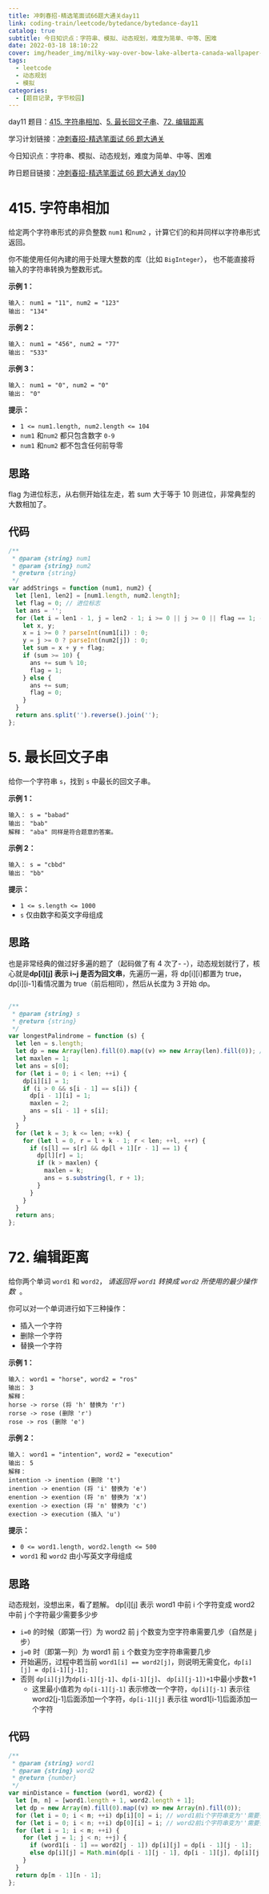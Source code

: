 ```yaml
---
title: 冲刺春招-精选笔面试66题大通关day11
link: coding-train/leetcode/bytedance/bytedance-day11
catalog: true
subtitle: 今日知识点：字符串、模拟、动态规划，难度为简单、中等、困难
date: 2022-03-18 18:10:22
cover: img/header_img/milky-way-over-bow-lake-alberta-canada-wallpaper-for-1920x1080-63-873.jpg
tags:
  - leetcode
  - 动态规划
  - 模拟
categories:
  - [题目记录, 字节校园]
---
```


day11 题目：[415. 字符串相加](https://leetcode-cn.com/problems/add-strings/)、[5. 最长回文子串](https://leetcode-cn.com/problems/longest-palindromic-substring/)、[72. 编辑距离](https://leetcode-cn.com/problems/edit-distance/)

学习计划链接：[冲刺春招-精选笔面试 66 题大通关](https://leetcode-cn.com/study-plan/bytedancecampus/?progress=dcmyjb3)

今日知识点：字符串、模拟、动态规划，难度为简单、中等、困难

昨日题目链接：[冲刺春招-精选笔面试 66 题大通关 day10](https://juejin.cn/post/7076029414655393822)

# 415. 字符串相加

给定两个字符串形式的非负整数 `num1` 和`num2` ，计算它们的和并同样以字符串形式返回。

你不能使用任何內建的用于处理大整数的库（比如 `BigInteger`）， 也不能直接将输入的字符串转换为整数形式。

**示例 1：**

```plain
输入： num1 = "11", num2 = "123"
输出： "134"
```

**示例 2：**

```plain
输入： num1 = "456", num2 = "77"
输出： "533"
```

**示例 3：**

```plain
输入： num1 = "0", num2 = "0"
输出： "0"
```

**提示：**

- `1 <= num1.length, num2.length <= 104`
- `num1` 和`num2` 都只包含数字 `0-9`
- `num1` 和`num2` 都不包含任何前导零

## 思路

flag 为进位标志，从右侧开始往左走，若 sum 大于等于 10 则进位，非常典型的大数相加了。

## 代码

```js
/**
 * @param {string} num1
 * @param {string} num2
 * @return {string}
 */
var addStrings = function (num1, num2) {
  let [len1, len2] = [num1.length, num2.length];
  let flag = 0; // 进位标志
  let ans = '';
  for (let i = len1 - 1, j = len2 - 1; i >= 0 || j >= 0 || flag == 1; --i, --j) {
    let x, y;
    x = i >= 0 ? parseInt(num1[i]) : 0;
    y = j >= 0 ? parseInt(num2[j]) : 0;
    let sum = x + y + flag;
    if (sum >= 10) {
      ans += sum % 10;
      flag = 1;
    } else {
      ans += sum;
      flag = 0;
    }
  }
  return ans.split('').reverse().join('');
};
```

# 5. 最长回文子串

给你一个字符串 `s`，找到 `s` 中最长的回文子串。

**示例 1：**

```plain
输入： s = "babad"
输出： "bab"
解释： "aba" 同样是符合题意的答案。
```

**示例 2：**

```plain
输入： s = "cbbd"
输出： "bb"
```

**提示：**

- `1 <= s.length <= 1000`
- `s` 仅由数字和英文字母组成

## 思路

也是非常经典的做过好多遍的题了（起码做了有 4 次了- -），动态规划就行了，核心就是**dp[i][j] 表示 i~j 是否为回文串**，先遍历一遍，将 dp[i][i]都置为 true，dp[i][i-1]看情况置为 true（前后相同），然后从长度为 3 开始 dp。

##

```js
/**
 * @param {string} s
 * @return {string}
 */
var longestPalindrome = function (s) {
  let len = s.length;
  let dp = new Array(len).fill(0).map((v) => new Array(len).fill(0)); // JS初始化二维数组全为0
  let maxlen = 1;
  let ans = s[0];
  for (let i = 0; i < len; ++i) {
    dp[i][i] = 1;
    if (i > 0 && s[i - 1] == s[i]) {
      dp[i - 1][i] = 1;
      maxlen = 2;
      ans = s[i - 1] + s[i];
    }
  }
  for (let k = 3; k <= len; ++k) {
    for (let l = 0, r = l + k - 1; r < len; ++l, ++r) {
      if (s[l] == s[r] && dp[l + 1][r - 1] == 1) {
        dp[l][r] = 1;
        if (k > maxlen) {
          maxlen = k;
          ans = s.substring(l, r + 1);
        }
      }
    }
  }
  return ans;
};
```

# 72. 编辑距离

给你两个单词 `word1` 和 `word2`， *请返回将 `word1` 转换成 `word2` 所使用的最少操作数*  。

你可以对一个单词进行如下三种操作：

- 插入一个字符
- 删除一个字符
- 替换一个字符

**示例 1：**

```plain
输入： word1 = "horse", word2 = "ros"
输出： 3
解释：
horse -> rorse (将 'h' 替换为 'r')
rorse -> rose (删除 'r')
rose -> ros (删除 'e')
```

**示例 2：**

```plain
输入： word1 = "intention", word2 = "execution"
输出： 5
解释：
intention -> inention (删除 't')
inention -> enention (将 'i' 替换为 'e')
enention -> exention (将 'n' 替换为 'x')
exention -> exection (将 'n' 替换为 'c')
exection -> execution (插入 'u')
```

**提示：**

- `0 <= word1.length, word2.length <= 500`
- `word1` 和 `word2` 由小写英文字母组成

## 思路

动态规划，没想出来，看了题解。
dp[i][j] 表示 word1 中前 i 个字符变成 word2 中前 j 个字符最少需要多少步

- `i=0` 的时候（即第一行）为 word2 前 j 个数变为空字符串需要几步（自然是 j 步）
- `j=0` 时（即第一列）为 word1 前 `i` 个数变为空字符串需要几步
- 开始遍历，过程中若当前 `word1[i] == word2[j]`，则说明无需变化，`dp[i][j] = dp[i-1][j-1];`
- 否则 `dp[i][j]`为`dp[i-1][j-1]`、`dp[i-1][j]`、 `dp[i][j-1])+1`中最小步数+1
  - 这里最小值若为 `dp[i-1][j-1]` 表示修改一个字符，`dp[i][j-1]` 表示往 word2[j-1]后面添加一个字符，`dp[i-1][j]` 表示往 word1[i-1]后面添加一个字符

## 代码

```js
/**
 * @param {string} word1
 * @param {string} word2
 * @return {number}
 */
var minDistance = function (word1, word2) {
  let [m, n] = [word1.length + 1, word2.length + 1];
  let dp = new Array(m).fill(0).map((v) => new Array(n).fill(0));
  for (let i = 0; i < m; ++i) dp[i][0] = i; // word1前i个字符串变为''需要多少步
  for (let i = 0; i < n; ++i) dp[0][i] = i; // word2前i个字符串变为''需要多少步
  for (let i = 1; i < m; ++i) {
    for (let j = 1; j < n; ++j) {
      if (word1[i - 1] == word2[j - 1]) dp[i][j] = dp[i - 1][j - 1];
      else dp[i][j] = Math.min(dp[i - 1][j - 1], dp[i - 1][j], dp[i][j - 1]) + 1;
    }
  }
  return dp[m - 1][n - 1];
};
```
